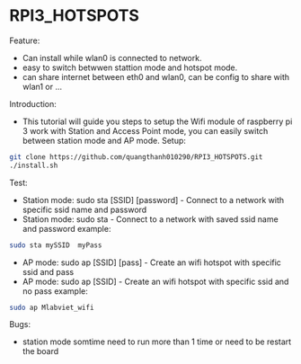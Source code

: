 

# RPI3_HOTSPOTS
Feature:
 - Can install while wlan0 is connected to network.
 - easy to switch betwwen stattion mode and hotspot mode.
 - can share internet between eth0 and wlan0, can be config to share with wlan1 or ...
 
Introduction:
- This tutorial will guide you steps to setup the Wifi module of  raspberry pi 3 work with Station and Access Point mode, you can easily switch between station mode and AP mode.
Setup:
```bash
git clone https://github.com/quangthanh010290/RPI3_HOTSPOTS.git
./install.sh
```
Test:
- Station mode: sudo sta [SSID] [password] - Connect to a network with specific ssid name and password
- Station mode: sudo sta  - Connect to a network with saved ssid name and password
example:
```bash
sudo sta mySSID  myPass
```
- AP mode: sudo ap [SSID] [pass] - Create an wifi hotspot with specific ssid and pass
- AP mode: sudo ap [SSID]  - Create an wifi hotspot with specific ssid and no pass
example: 
```bash
sudo ap Mlabviet_wifi
```
Bugs:
- station mode somtime need to run more than 1 time or need to be restart the board
